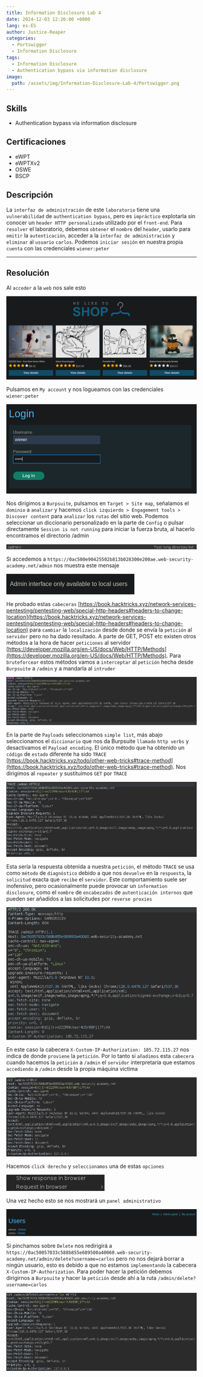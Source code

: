 ```yaml
---
title: Information Disclosure Lab 4
date: 2024-12-03 12:26:00 +0800
lang: es-ES
author: Justice-Reaper
categories:
  - Portswigger
  - Information Disclosure
tags:
  - Information Disclosure
  - Authentication bypass via information disclosure
image:
  path: /assets/img/Information-Disclosure-Lab-4/Portswigger.png
---
```


## Skills

- Authentication bypass via information disclosure

## Certificaciones

- eWPT
- eWPTXv2
- OSWE
- BSCP
  
## Descripción

La `interfaz de administración` de este `laboratorio` tiene una `vulnerabilidad` de `authentication bypass`, pero es `impráctico` explotarla sin conocer un `header HTTP personalizado` utilizado por el `front-end`. Para `resolver` el laboratorio, debemos `obtener` el `nombre` del `header`, usarlo para `omitir` la `autenticación`, acceder a la `interfaz de administración` y `eliminar` al `usuario` `carlos`. Podemos `iniciar sesión` en nuestra propia `cuenta` con las credenciales `wiener:peter`

---

## Resolución

Al `acceder` a la `web` nos sale esto

![](/assets/img/Information-Disclosure-Lab-4/image_1.png)

Pulsamos en `My account` y nos logueamos con las credenciales `wiener:peter`

![](/assets/img/Information-Disclosure-Lab-4/image_2.png)

Nos dirigimos a `Burpsuite`, pulsamos en `Target > Site map`, señalamos el `dominio` a `analizar` y hacemos `click izquierdo > Engagement tools > Discover content` para `analizar` los `rutas` del sitio web. Podemos seleccionar un diccionario personalizado en la parte de `Config` o pulsar directamente `Session is not running` para iniciar la fuerza bruta, al hacerlo encontramos el directorio /admin

![](/assets/img/Information-Disclosure-Lab-4/image_3.png)

Si accedemos a `https://0ac500e90425502b813b028300e200ae.web-security-academy.net/admin` nos muestra este mensaje

![](/assets/img/Information-Disclosure-Lab-4/image_4.png)

He probado estas `cabeceras` [https://book.hacktricks.xyz/network-services-pentesting/pentesting-web/special-http-headers#headers-to-change-location](https://book.hacktricks.xyz/network-services-pentesting/pentesting-web/special-http-headers#headers-to-change-location) para `cambiar` la `localización` desde donde se envía la `petición` al `servidor` pero no ha dado resultado. A parte de GET, POST etc existen otros métodos a la hora de hacer `peticiones` al servidor [https://developer.mozilla.org/en-US/docs/Web/HTTP/Methods](https://developer.mozilla.org/en-US/docs/Web/HTTP/Methods). Para `bruteforcear` estos métodos vamos a `interceptar` al `petición` hecha desde `Burpsuite` a `/admin` y a mandarla al `intruder`

![](/assets/img/Information-Disclosure-Lab-4/image_5.png)

En la parte de `Payloads` seleccionamos `simple list`, más abajo seleccionamos el `diccionario` que nos da Burpsuite `llamado` `http verbs` y desactivamos el `Payload encoding`. El único método que ha obtenido un `código` de `estado` diferente ha sido `TRACE` [https://book.hacktricks.xyz/todo/other-web-tricks#trace-method](https://book.hacktricks.xyz/todo/other-web-tricks#trace-method). Nos dirigimos al `repeater` y sustituimos `GET` por `TRACE`

![](/assets/img/Information-Disclosure-Lab-4/image_6.png)

Esta sería la respuesta obtenida a nuestra `petición`, el método `TRACE` se usa como `método` de `diagnóstico` debido a que nos `devuelve` en la `respuesta`, la `solicitud` exacta que `recibe` el `servidor`. Este comportamiento suele ser inofensivo, pero ocasionalmente puede provocar un `information disclosure`, como el `nombre` de `encabezados` de `autenticación internos` que pueden ser añadidos a las solicitudes por `reverse proxies`

![](/assets/img/Information-Disclosure-Lab-4/image_7.png)

En este caso la cabecera `X-Custom-IP-Authorization: 185.72.115.27` nos indica de donde `proviene` la `petición`. Por lo tanto si `añadimos` esta `cabecera` cuando hacemos la `petición` a `/admin` el `servidor` interpretaría que estamos `accediendo` a `/admin` desde la propia máquina víctima

![](/assets/img/Information-Disclosure-Lab-4/image_8.png)

Hacemos `click derecho` y `seleccionamos` una de estas `opciones`

![](/assets/img/Information-Disclosure-Lab-4/image_9.png)

Una vez hecho esto se nos mostrará un `panel administrativo`

![](/assets/img/Information-Disclosure-Lab-4/image_10.png)

Si pinchamos sobre `Delete` nos redirigirá a `https://0ac50057033c588b855e689500a40060.web-security-academy.net/admin/delete?username=carlos` pero no nos dejará borrar a ningún usuario, esto es debido a que no estamos `implementando` la cabecera `X-Custom-IP-Authorization`. Para poder hacer la petición debemos dirigirnos a `Burpsuite` y hacer la `petición` desde ahí a la ruta `/admin/delete?username=carlos`

![](/assets/img/Information-Disclosure-Lab-4/image_11.png)
